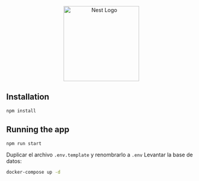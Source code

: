 <p align="center">
  <a href="http://nestjs.com/" target="blank"><img src="https://nestjs.com/img/logo-small.svg" width="200" alt="Nest Logo" /></a>
</p>

## Installation

```bash
npm install
```

## Running the app
```bash
npm run start
```
Duplicar el archivo `.env.template` y renombrarlo a `.env`
Levantar la base de datos:
```bash
docker-compose up -d
```
